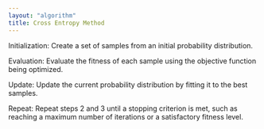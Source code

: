 ```yaml
---
layout: "algorithm"
title: Cross Entropy Method
---
```


Initialization: Create a set of samples from an initial probability distribution.

Evaluation: Evaluate the fitness of each sample using the objective function being optimized.

Update: Update the current probability distribution by fitting it to the best samples.

Repeat: Repeat steps 2 and 3 until a stopping criterion is met, such as reaching a maximum number of iterations or a satisfactory fitness level.